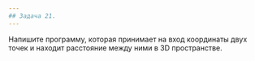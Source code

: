 ```yaml
---
## Задача 21.
---
```

Напишите программу, которая принимает на вход координаты двух точек и находит расстояние между ними в 3D пространстве.
